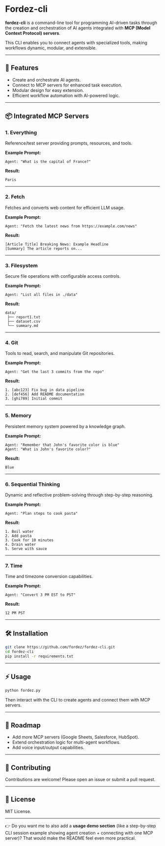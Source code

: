 
# Fordez-cli

**fordez-cli** is a command-line tool for programming AI-driven tasks through the creation and orchestration of AI agents integrated with **MCP (Model Context Protocol) servers**.

This CLI enables you to connect agents with specialized tools, making workflows dynamic, modular, and extensible.

---

## 🚀 Features

* Create and orchestrate AI agents.
* Connect to MCP servers for enhanced task execution.
* Modular design for easy extension.
* Efficient workflow automation with AI-powered logic.

---

## 📦 Integrated MCP Servers

### 1. **Everything**

Reference/test server providing prompts, resources, and tools.

**Example Prompt:**

```
Agent: "What is the capital of France?"
```

**Result:**

```
Paris
```

---

### 2. **Fetch**

Fetches and converts web content for efficient LLM usage.

**Example Prompt:**

```
Agent: "Fetch the latest news from https://example.com/news"
```

**Result:**

```
[Article Title] Breaking News: Example Headline
[Summary] The article reports on...
```

---

### 3. **Filesystem**

Secure file operations with configurable access controls.

**Example Prompt:**

```
Agent: "List all files in ./data"
```

**Result:**

```
data/
 ├── report1.txt
 ├── dataset.csv
 └── summary.md
```

---

### 4. **Git**

Tools to read, search, and manipulate Git repositories.

**Example Prompt:**

```
Agent: "Get the last 3 commits from the repo"
```

**Result:**

```
1. [abc123] Fix bug in data pipeline
2. [def456] Add README documentation
3. [ghi789] Initial commit
```

---

### 5. **Memory**

Persistent memory system powered by a knowledge graph.

**Example Prompt:**

```
Agent: "Remember that John's favorite color is blue"
Agent: "What is John's favorite color?"
```

**Result:**

```
Blue
```

---

### 6. **Sequential Thinking**

Dynamic and reflective problem-solving through step-by-step reasoning.

**Example Prompt:**

```
Agent: "Plan steps to cook pasta"
```

**Result:**

```
1. Boil water
2. Add pasta
3. Cook for 10 minutes
4. Drain water
5. Serve with sauce
```

---

### 7. **Time**

Time and timezone conversion capabilities.

**Example Prompt:**

```
Agent: "Convert 3 PM EST to PST"
```

**Result:**

```
12 PM PST
```

---

## 🛠️ Installation

```bash
git clone https://github.com/fordez/fordez-cli.git
cd fordez-cli
pip install -r requirements.txt
```

---

## ⚡ Usage

```bash
python fordez.py
```

Then interact with the CLI to create agents and connect them with MCP servers.

---

## 🔮 Roadmap

* Add more MCP servers (Google Sheets, Salesforce, HubSpot).
* Extend orchestration logic for multi-agent workflows.
* Add voice input/output capabilities.

---

## 🤝 Contributing

Contributions are welcome! Please open an issue or submit a pull request.

---

## 📄 License

MIT License.

---

👉 Do you want me to also add a **usage demo section** (like a step-by-step CLI session example showing agent creation + connecting with one MCP server)? That would make the README feel even more practical.
